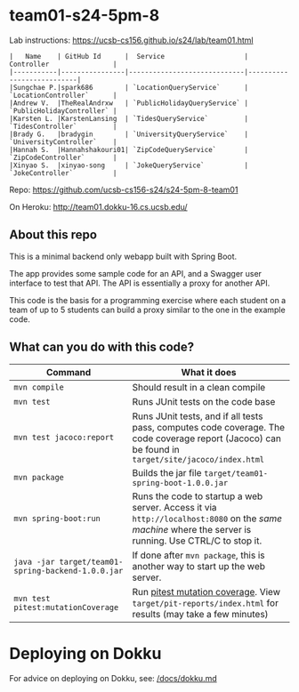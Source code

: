 # team01-s24-5pm-8

Lab instructions: <https://ucsb-cs156.github.io/s24/lab/team01.html>

```
|   Name    | GitHub Id      |  Service                    | Controller                |
|-----------|----------------|-----------------------------|---------------------------|
|Sungchae P.|spark686        | `LocationQueryService`      | `LocationController`      |
|Andrew V.  |TheRealAndrxw   | `PublicHolidayQueryService` | `PublicHolidayController` |
|Karsten L. |KarstenLansing  | `TidesQueryService`         | `TidesController`         |
|Brady G.   |bradygin        | `UniversityQueryService`    | `UniversityController`    |
|Hannah S.  |Hannahshakouri01| `ZipCodeQueryService`       | `ZipCodeController`       |
|Xinyao S.  |xinyao-song     | `JokeQueryService`          | `JokeController`          |
```

Repo: https://github.com/ucsb-cs156-s24/s24-5pm-8-team01

On Heroku: http://team01.dokku-16.cs.ucsb.edu/

## About this repo

This is a minimal backend only webapp built with Spring Boot.

The app provides some sample code for an API, and a Swagger user interface
to test that API.  The API is essentially a proxy for another API.

This code is the basis for a programming exercise where each student on a
team of up to 5 students can build a proxy similar to the one in the example code.

## What can you do with this code?

| Command | What it does   |
|----------|---------------------------------------|
| `mvn compile` | Should result in a clean compile |
| `mvn test` | Runs JUnit tests on the code base |
| `mvn test jacoco:report` | Runs JUnit tests, and if all tests pass, computes code coverage.  The code coverage report (Jacoco) can be found in `target/site/jacoco/index.html` |
| `mvn package` | Builds the jar file `target/team01-spring-boot-1.0.0.jar` |
| `mvn spring-boot:run` | Runs the code to startup a web server.  Access it via `http://localhost:8080` on the *same machine* where the server is running.  Use CTRL/C to stop it. |
| `java -jar target/team01-spring-backend-1.0.0.jar` | If done after `mvn package`, this is another way to start up the web server.|
| `mvn test pitest:mutationCoverage` | Run [pitest mutation coverage](https://pitest.org).  View `target/pit-reports/index.html` for results (may take a few minutes)|

# Deploying on Dokku

For advice on deploying on Dokku, see: [/docs/dokku.md](/docs/dokku.md)

